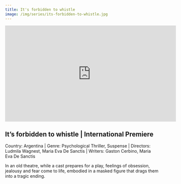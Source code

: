 ```yaml
---
title: It's forbidden to whistle
image: /img/series/its-forbidden-to-whistle.jpg
---
```

<iframe width="560" height="315" src="https://www.youtube.com/embed/v9oho_Wu4As?controls=1" frameborder="0" allow="accelerometer; autoplay; encrypted-media; gyroscope; picture-in-picture" allowfullscreen></iframe>

## It’s forbidden to whistle | International Premiere
Country: Argentina | Genre: Psychological Thriller, Suspense | Directors: Ludmila Wagnest, Maria Eva De Sanctis | Writers: Gaston Cerbino, Maria Eva De Sanctis

In an old theatre, while a cast prepares for a play, feelings of obsession, jealousy and fear come to life, embodied in a masked figure that drags them into a tragic ending.